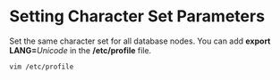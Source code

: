 # Setting Character Set Parameters<a name="EN-US_TOPIC_0249784582"></a>

Set the same character set for all database nodes. You can add  **export LANG=**_Unicode_  in the  **/etc/profile**  file.

```
vim /etc/profile
```

